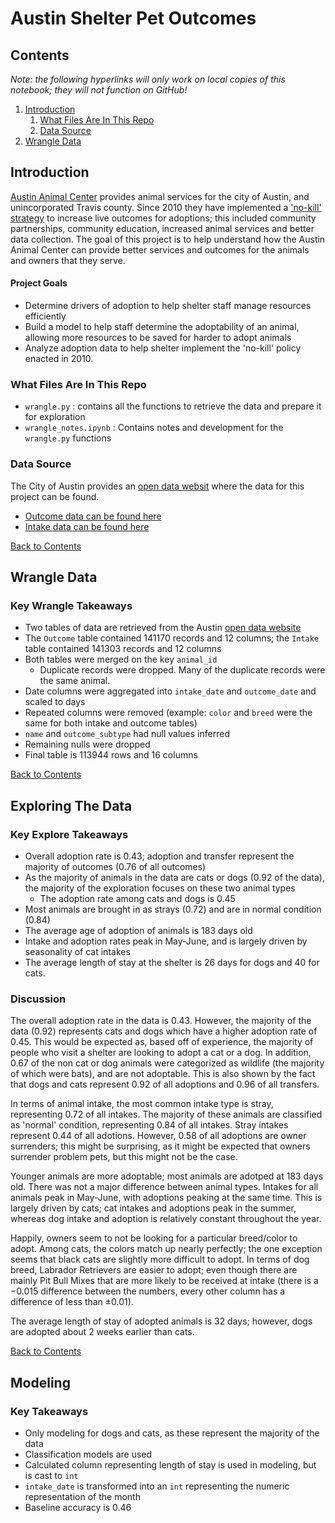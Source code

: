 # Austin Shelter Pet Outcomes

## Contents <a name='contents'></a>

*Note: the following hyperlinks will only work on local copies of this notebook; they will not function on GitHub!*

1. <a href='introduction'>Introduction</a>
    1. <a href='repo_structure'> What Files Are In This Repo </a>
    1. <a href='data_source'>Data Source</a>
2. <a href='wrangle'>Wrangle Data</a>

## Introduction <a name='introduction'></a>

<a href='https://www.austintexas.gov/austin-animal-center'>Austin Animal Center</a> provides animal services for the city of Austin, and unincorporated Travis county.  Since 2010 they have implemented a <a href='https://www.austintexas.gov/page/no-kill-plan'>'no-kill' strategy</a> to increase live outcomes for adoptions; this included community partnerships, community education, increased animal services and better data collection.  The goal of this project is to help understand how the Austin Animal Center can provide better services and outcomes for the animals and owners that they serve.

#### Project Goals
- Determine drivers of adoption to help shelter staff manage resources efficiently
- Build a model to help staff determine the adoptability of an animal, allowing more resources to be saved for harder to adopt animals
- Analyze adoption data to help shelter implement the 'no-kill' policy enacted in 2010.

### What Files Are In This Repo <a name='repo_structure'></a>
- `wrangle.py` : contains all the functions to retrieve the data and prepare it for exploration
- `wrangle_notes.ipynb` : Contains notes and development for the `wrangle.py` functions

### Data Source <a name='data_source'></a>
The City of Austin provides an <a href='https://data.austintexas.gov/'>open data websit</a> where the data for this project can be found.
- <a href= 'https://data.austintexas.gov/Health-and-Community-Services/Austin-Animal-Center-Outcomes/9t4d-g238'>Outcome data can be found here</a>
- <a href= 'https://data.austintexas.gov/Health-and-Community-Services/Austin-Animal-Center-Intakes/wter-evkm'>Intake data can be found here</a>

<a href='contents'>Back to Contents</a>

## Wrangle Data <a name='wrangle'></a>

### Key Wrangle Takeaways
- Two tables of data are retrieved from the Austin <a href='https://data.austintexas.gov/'>open data website</a>
- The `Outcome` table contained 141170 records and 12 columns; the `Intake` table contained 141303 records and 12 columns
- Both tables were merged on the key `animal_id`
    - Duplicate records were dropped.  Many of the duplicate records were the same animal.
- Date columns were aggregated into `intake_date` and `outcome_date` and scaled to days
- Repeated columns were removed (example: `color` and `breed` were the same for both intake and outcome tables)
- `name` and `outcome_subtype` had null values inferred
- Remaining nulls were dropped
- Final table is 113944 rows and 16 columns

<a href='contents'>Back to Contents</a>

## Exploring The Data <a name='exploring'></a>

### Key Explore Takeaways
- Overall adoption rate is $0.43$; adoption and transfer represent the majority of outcomes ($0.76$ of all outcomes)
- As the majority of animals in the data are cats or dogs ($0.92$ of the data), the majority of the exploration focuses on these two animal types
    - The adoption rate among cats and dogs is $0.45$
- Most animals are brought in as strays ($0.72$) and are in normal condition ($0.84$)
- The average age of adoption of animals is 183 days old
- Intake and adoption rates peak in May-June, and is largely driven by seasonality of cat intakes
- The average length of stay at the shelter is 26 days for dogs and 40 for cats.

### Discussion

The overall adoption rate in the data is $0.43$.  However, the majority of the data ($0.92$) represents cats and dogs which have a higher adoption rate of $0.45$.  This would be expected as, based off of experience, the majority of people who visit a shelter are looking to adopt a cat or a dog.  In addition, $0.67$ of the non cat or dog animals were categorized as wildlife (the majority of which were bats), and are not adoptable.  This is also shown by the fact that dogs and cats represent $0.92$ of all adoptions and $0.96$ of all transfers.

In terms of animal intake, the most common intake type is stray, representing $0.72$ of all intakes.  The majority of these animals are classified as 'normal' condition, representing $0.84$ of all intakes.  Stray intakes represent $0.44$ of all adotions.  However, $0.58$ of all adoptions are owner surrenders; this might be surprising, as it might be expected that owners surrender problem pets, but this might not be the case. 

Younger animals are more adoptable; most animals are adotped at 183 days old.  There was not a major difference between animal types. Intakes for all animals peak in May-June, with adoptions peaking at the same time.  This is largely driven by cats; cat intakes and adoptions peak in the summer, whereas dog intake and adoption is relatively constant throughout the year. 

Happily, owners seem to not be looking for a particular breed/color to adopt. Among cats, the colors match up nearly perfectly; the one exception seems that black cats are slightly more difficult to adopt.  In terms of dog breed, Labrador Retrievers are easier to adopt; even though there are mainly Pit Bull Mixes that are more likely to be received at intake (there is a $-0.015$ difference between the numbers, every other column has a difference of less than $\pm 0.01$).

The average length of stay of adopted animals is 32 days; however, dogs are adopted about 2 weeks earlier than cats.

<a href='#contents'>Back to Contents</a>

## Modeling <a name='model'></a>

### Key Takeaways
- Only modeling for dogs and cats, as these represent the majority of the data
- Classification models are used
- Calculated column representing length of stay is used in modeling, but is cast to `int`
- `intake_date` is transformed into an `int` representing the numeric representation of the month
- Baseline accuracy is $0.46$